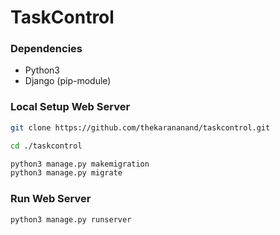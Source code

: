 # TaskControl

### Dependencies 

- Python3
- Django (pip-module)

### Local Setup Web Server

``` bash
git clone https://github.com/thekarananand/taskcontrol.git

cd ./taskcontrol

python3 manage.py makemigration
python3 manage.py migrate

```

### Run Web Server

``` bash
python3 manage.py runserver
```